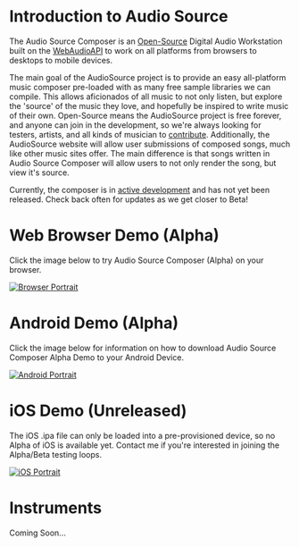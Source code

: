 # Introduction to Audio Source
The Audio Source Composer is an [Open-Source](#https://github.com/clevertree/audio-source-composer)
Digital Audio Workstation built on the
[WebAudioAPI](https://developer.mozilla.org/en-US/docs/Web/API/Web_Audio_API)
to work on all platforms from browsers to desktops to mobile devices.


The main goal of the AudioSource project is to provide an easy all-platform music composer pre-loaded with as many free sample libraries we can compile.
This allows aficionados of all music to not only listen, but explore the 'source' of the music they love, and hopefully be inspired to write music of their own.
Open-Source means the AudioSource project is free forever, and anyone can join in the development,
so we're always looking for testers, artists, and all kinds of musician to 
[contribute](https://github.com/clevertree/audio-source-composer/issues/4).
Additionally, the AudioSource website will allow user submissions of composed songs, much like other music sites offer.
The main difference is that songs written in Audio Source Composer will allow users to not only render the song, but view it's source.

Currently, the composer is in
[active development](https://github.com/clevertree/audio-source-composer)
and has not yet been released.
Check back often for updates as we get closer to Beta!






# Web Browser Demo (Alpha)
Click the image below to try Audio Source Composer (Alpha) on your browser.

[![Browser Portrait](https://files.audiosource.io/releases/browser/screenshots/browser-portrait1.png)](/demo "Demo")






# Android Demo (Alpha)
Click the image below for information on how to download Audio Source Composer Alpha Demo to your Android Device.

[![Android Portrait](https://files.audiosource.io/releases/android/screenshots/android-portrait1.png)](/downloads "Downloads")






# iOS Demo (Unreleased)
The iOS .ipa file can only be loaded into a pre-provisioned device, so no Alpha of iOS is available yet.
Contact me if you're interested in joining the Alpha/Beta testing loops.

[![iOS Portrait](https://files.audiosource.io/releases/ios/screenshots/ios-portrait1.png)](/downloads "Downloads")


# Instruments
Coming Soon...
